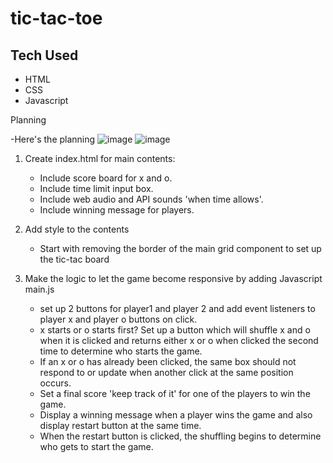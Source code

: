 # tic-tac-toe

## Tech Used

-   HTML
-   CSS
-   Javascript

Planning

-Here's the planning
![image](https://user-images.githubusercontent.com/54475694/142716272-c80d9cc5-2e05-4e22-ad36-e689670b2196.png)
![image](https://user-images.githubusercontent.com/54475694/142716365-375928ba-bbb8-4f5f-ba9d-8ecc8baf4c7e.png)

1. Create index.html for main contents:

    - Include score board for x and o.
    - Include time limit input box.
    - Include web audio and API sounds 'when time allows'.
    - Include winning message for players.

2. Add style to the contents

    - Start with removing the border of the main grid component to set up the tic-tac board

3. Make the logic to let the game become responsive by adding Javascript main.js
    - set up 2 buttons for player1 and player 2 and add event listeners to player x and player o buttons on click.
    - x starts or o starts first? Set up a button which will shuffle x and o when it is clicked and returns either x or o when clicked the second time to determine who starts the game.
    - If an x or o has already been clicked, the same box should not respond to or update when another click at the same position occurs.
    - Set a final score 'keep track of it' for one of the players to win the game.
    - Display a winning message when a player wins the game and also display restart button at the same time.
    - When the restart button is clicked, the shuffling begins to determine who gets to start the game.
